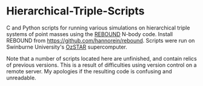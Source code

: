 # Hierarchical-Triple-Scripts
C and Python scripts for running various simulations on hierarchical triple systems of point masses using the [REBOUND](https://rebound.readthedocs.io/) N-body code. Install REBOUND from https://github.com/hannorein/rebound. 
Scripts were run on Swinburne University's [OzSTAR](https://supercomputing.swin.edu.au/docs/) supercomputer.

Note that a number of scripts located here are unfinished, and contain relics of previous versions. This is a result of difficulties using version control on a remote server. My apologies if the resulting code is confusing and unreadable.
